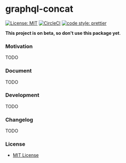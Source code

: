 graphql-concat
===

[![License: MIT](https://img.shields.io/badge/License-MIT-yellow.svg)](https://opensource.org/licenses/MIT)
[![CircleCI](https://circleci.com/gh/rkaneko/graphql-concat.svg?style=svg)](https://circleci.com/gh/rkaneko/graphql-concat)
[![code style: prettier](https://img.shields.io/badge/code_style-prettier-ff69b4.svg?style=flat-square)](https://github.com/prettier/prettier)


**This project is on beta, so don't use this package yet**.

### Motivation

TODO

### Document

TODO

### Development

TODO

### Changelog

TODO

### License

- [MIT License](./LICENSE)
